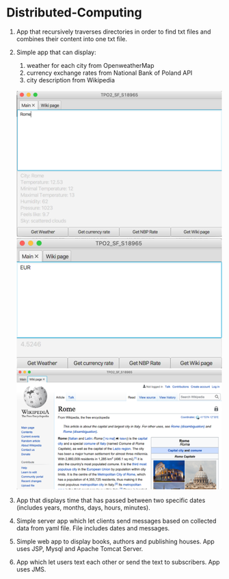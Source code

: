 <h1>Distributed-Computing</h1>

1. App that recursively traverses directories in order to find txt files and combines their content into one txt file.
2. Simple app that can display:
    1. weather for each city from OpenweatherMap
    2. currency exchange rates from National Bank of Poland API
    3. city description from Wikipedia
    <br>
    <img src="/TPO2_SF_S18965/weather.png?raw=true" width="600">
    <img src="/TPO2_SF_S18965/exchangeRatePLN.png?raw=true" width="600">
    <img src="/TPO2_SF_S18965/wikipedia.png?raw=true" width="600">
    
3. App that displays time that has passed between two specific dates (includes years, months, days, hours, minutes).
4. Simple server app which let clients send messages based on collected data from yaml file. File includes dates and messages.
5. Simple web app to display books, authors and publishing houses. App uses JSP, Mysql and Apache Tomcat Server. 
6. App which let users text each other or send the text to subscribers. App uses JMS.
